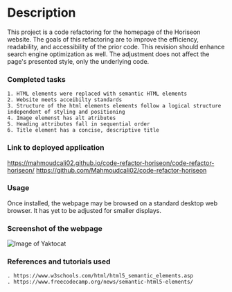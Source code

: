 # Description

This project is a code refactoring for the homepage of the Horiseon website. The goals of this refactoring are to improve the efficiency, readability, and accessibility of the prior code. This revision should enhance search engine optimization as well. The adjustment does not affect the page's presented style, only the underlying code.

### Completed tasks 

```
1. HTML elements were replaced with semantic HTML elements
2. Website meets acceibilty standards 
3. Structure of the html elements elements follow a logical structure independent of styling and positioning
4. Image elemenst has alt atributes 
5. Heading attributes fall in sequential order 
6. Title element has a concise, descriptive title 
```
### Link to deployed application 
https://mahmoudcali02.github.io/code-refactor-horiseon/code-refactor-horiseon/
https://github.com/Mahmoudcali02/code-refactor-horiseon 

### Usage 
Once installed, the webpage may be browsed on a standard desktop web browser. It has yet to be adjusted for smaller displays.

### Screenshot of the webpage

![Image of Yaktocat](C:\Users\Mahmo\Documents\Bootcamp\code-refactor-horiseon\assets\images\screenshot.png)


### References and tutorials used
```
. https://www.w3schools.com/html/html5_semantic_elements.asp
. https://www.freecodecamp.org/news/semantic-html5-elements/
```
